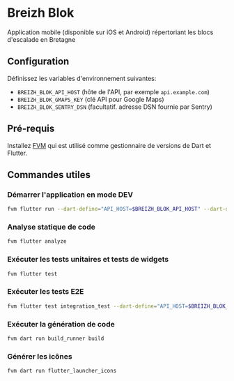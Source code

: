 # Breizh Blok

Application mobile (disponible sur iOS et Android) répertoriant les blocs d'escalade en Bretagne

## Configuration

Définissez les variables d'environnement suivantes:

- `BREIZH_BLOK_API_HOST` (hôte de l'API, par exemple `api.example.com`)
- `BREIZH_BLOK_GMAPS_KEY` (clé API pour Google Maps)
- `BREIZH_BLOK_SENTRY_DSN` (facultatif. adresse DSN fournie par Sentry)

## Pré-requis

Installez [FVM](https://fvm.app/) qui est utilisé comme gestionnaire de versions de Dart et Flutter.

## Commandes utiles

### Démarrer l'application en mode DEV

```bash
fvm flutter run --dart-define="API_HOST=$BREIZH_BLOK_API_HOST" --dart-define="GMAPS_KEY=$BREIZH_BLOK_GMAPS_KEY" --dart-define="MIX_PANEL_TOKEN=$BREIZH_BLOK_MIX_PANEL_TOKEN_DEV" --debug
```

### Analyse statique de code

```bash
fvm flutter analyze
```

### Exécuter les tests unitaires et tests de widgets

```bash
fvm flutter test
```

### Exécuter les tests E2E

```bash
fvm flutter test integration_test --dart-define="API_HOST=$BREIZH_BLOK_API_HOST" --dart-define="GMAPS_KEY=$BREIZH_BLOK_GMAPS_KEY" --dart-define="REQUEST_TIMEOUT=20" 
```

### Exécuter la génération de code

```bash
fvm dart run build_runner build
```

### Générer les icônes

```bash
fvm dart run flutter_launcher_icons
```